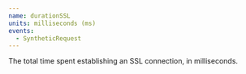 ```yaml
---
name: durationSSL
units: milliseconds (ms)
events:
  - SyntheticRequest
---
```


The total time spent establishing an SSL connection, in milliseconds.